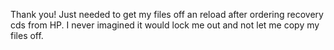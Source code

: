 Thank you! Just needed to get my files off an reload after ordering recovery cds from HP. I never imagined it would lock me out and not let me copy my files off.